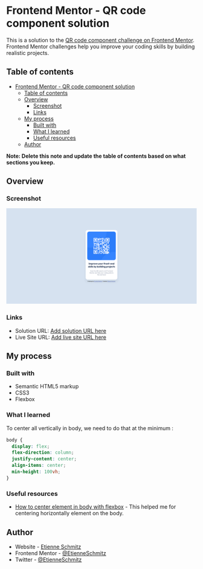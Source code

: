 # Frontend Mentor - QR code component solution

This is a solution to the [QR code component challenge on Frontend Mentor](https://www.frontendmentor.io/challenges/qr-code-component-iux_sIO_H). Frontend Mentor challenges help you improve your coding skills by building realistic projects.

## Table of contents

- [Frontend Mentor - QR code component solution](#frontend-mentor---qr-code-component-solution)
  - [Table of contents](#table-of-contents)
  - [Overview](#overview)
    - [Screenshot](#screenshot)
    - [Links](#links)
  - [My process](#my-process)
    - [Built with](#built-with)
    - [What I learned](#what-i-learned)
    - [Useful resources](#useful-resources)
  - [Author](#author)

**Note: Delete this note and update the table of contents based on what sections you keep.**

## Overview

### Screenshot

![Screenshot of my solution](./screenshot.png)

### Links

- Solution URL: [Add solution URL here](https://your-solution-url.com)
- Live Site URL: [Add live site URL here](https://your-live-site-url.com)

## My process

### Built with

- Semantic HTML5 markup
- CSS3
- Flexbox

### What I learned

To center all vertically in body, we need to do that at the minimum :  

```css
body {
  display: flex;
  flex-direction: column;
  justify-content: center;
  align-items: center;
  min-height: 100vh;
}
```

### Useful resources

- [How to center element in body with flexbox](https://stackoverflow.com/questions/31697269/center-divs-in-body-horizontally-and-vertically-with-flexbox) - This helped me for centering horizontally element on the body.

## Author

- Website - [Etienne Schmitz](https://www.etienne-schmitz.com)
- Frontend Mentor - [@EtienneSchmitz](https://www.frontendmentor.io/profile/EtienneSchmitz)
- Twitter - [@EtienneSchmitz](https://twitter.com/etienneschmitz)
